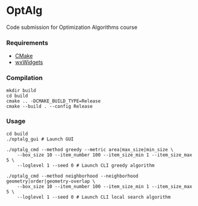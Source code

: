 # OptAlg
Code submission for Optimization Algorithms course

### Requirements
 - [CMake](https://cmake.org/)
 - [wxWidgets](https://docs.wxwidgets.org)

### Compilation
```
mkdir build
cd build
cmake .. -DCMAKE_BUILD_TYPE=Release
cmake --build . --config Release
```

### Usage
```
cd build
./optalg_gui # Launch GUI

./optalg_cmd --method greedy --metric area|max_size|min_size \
    --box_size 10 --item_number 100 --item_size_min 1 --item_size_max 5 \
    --loglevel 1 --seed 0 # Launch CLI greedy algorithm

./optalg_cmd --method neighborhood --neighborhood geometry|order|geometry-overlap \
    --box_size 10 --item_number 100 --item_size_min 1 --item_size_max 5 \
    --loglevel 1 --seed 0 # Launch CLI local search algorithm
```